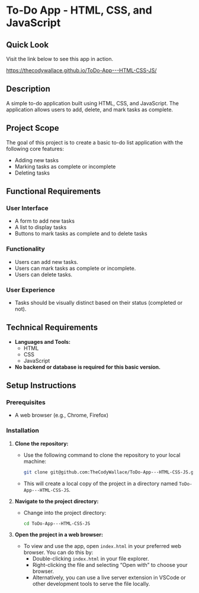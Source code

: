 # To-Do App - HTML, CSS, and JavaScript

## Quick Look
Visit the link below to see this app in action.

https://thecodywallace.github.io/ToDo-App---HTML-CSS-JS/


## Description
A simple to-do application built using HTML, CSS, and JavaScript. The application allows users to add, delete, and mark tasks as complete.

## Project Scope
The goal of this project is to create a basic to-do list application with the following core features:
- Adding new tasks
- Marking tasks as complete or incomplete
- Deleting tasks

## Functional Requirements

### User Interface
- A form to add new tasks
- A list to display tasks
- Buttons to mark tasks as complete and to delete tasks

### Functionality
- Users can add new tasks.
- Users can mark tasks as complete or incomplete.
- Users can delete tasks.

### User Experience
- Tasks should be visually distinct based on their status (completed or not).

## Technical Requirements
- **Languages and Tools:**
  - HTML
  - CSS
  - JavaScript
- **No backend or database is required for this basic version.**

## Setup Instructions

### Prerequisites
- A web browser (e.g., Chrome, Firefox)

### Installation
1. **Clone the repository:**
   - Use the following command to clone the repository to your local machine:
     ```bash
     git clone git@github.com:TheCodyWallace/ToDo-App---HTML-CSS-JS.git
     ```
   - This will create a local copy of the project in a directory named `ToDo-App---HTML-CSS-JS`.

2. **Navigate to the project directory:**
   - Change into the project directory:
     ```bash
     cd ToDo-App---HTML-CSS-JS
     ```

3. **Open the project in a web browser:**
   - To view and use the app, open `index.html` in your preferred web browser. You can do this by:
     - Double-clicking `index.html` in your file explorer.
     - Right-clicking the file and selecting “Open with” to choose your browser.
     - Alternatively, you can use a live server extension in VSCode or other development tools to serve the file locally.
